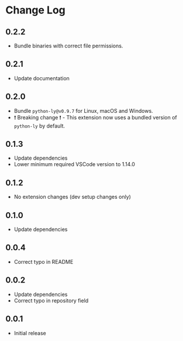 # Change Log

## 0.2.2
- Bundle binaries with correct file permissions.

## 0.2.1
- Update documentation

## 0.2.0
- Bundle `python-ly@v0.9.7` for Linux, macOS and Windows.
- :heavy_exclamation_mark: Breaking change :heavy_exclamation_mark: - This extension now uses a bundled version of `python-ly` by default.
## 0.1.3
- Update dependencies
- Lower minimum required VSCode version to 1.14.0

## 0.1.2
- No extension changes (dev setup changes only)

## 0.1.0
- Update dependencies

## 0.0.4
- Correct typo in README

## 0.0.2
- Update dependencies
- Correct typo in repository field

## 0.0.1
- Initial release